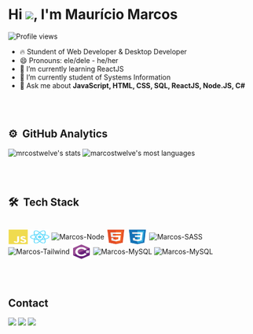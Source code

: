 <h1 align="left">Hi <img src="https://raw.githubusercontent.com/kaueMarques/kaueMarques/master/hi.gif" height="30px">, I'm Maurício Marcos</h1>
<p align="left"> <img src="https://komarev.com/ghpvc/?username=marcostwelve&color=yellow" alt="Profile views" /> </p>

- 🔥  Stundent of Web Developer & Desktop Developer
- 😄 Pronouns: ele/dele - he/her
- 🌱 I’m currently learning ReactJS
- 🔭 I’m currently student of Systems Information
- 💬 Ask me about **JavaScript, HTML, CSS, SQL, ReactJS, Node.JS, C#**



<br><br>

## ⚙️ &nbsp;GitHub Analytics

<div>
<img width="530em" src="https://github-readme-stats.vercel.app/api?username=marcostwelve&show_icons=true&theme=vision-friendly-dark" alt="mrcostwelve's stats"/>
<img width="530em" src="https://github-readme-stats.vercel.app/api/top-langs/?username=marcostwelve&layout=compact&theme=vision-friendly-dark" alt="marcostwelve's most languages"/>
</div>

<br><br>

## 🛠 &nbsp;Tech Stack

<div style="display: inline_block"><br>
  <img align="center" alt="Marcos-Js" height="30" width="40" src="https://raw.githubusercontent.com/devicons/devicon/master/icons/javascript/javascript-plain.svg">
  <img align="center" alt="Marcos-React" height="30" width="40" src="https://raw.githubusercontent.com/devicons/devicon/master/icons/react/react-original.svg">
  <img align="center" alt="Marcos-Node" height="30" width="40" src="https://cdn.jsdelivr.net/gh/devicons/devicon/icons/nodejs/nodejs-original.svg">
  <img align="center" alt="Marcos-HTML" height="30" width="40" src="https://raw.githubusercontent.com/devicons/devicon/master/icons/html5/html5-original.svg">
  <img align="center" alt="Marcos-CSS" height="30" width="40" src="https://raw.githubusercontent.com/devicons/devicon/master/icons/css3/css3-original.svg">
  <img align="center" alt="Marcos-SASS" height="30" width="40" src="https://cdn.jsdelivr.net/gh/devicons/devicon/icons/sass/sass-original.svg">
  <img align="center" alt="Marcos-Tailwind" height="30" width="40" src="https://cdn.jsdelivr.net/gh/devicons/devicon/icons/tailwindcss/tailwindcss-original-wordmark.svg">
  <img align="center" alt="Marcos-Csharp" height="30" width="40" src="https://raw.githubusercontent.com/devicons/devicon/master/icons/csharp/csharp-original.svg">
  <img align="center" alt="Marcos-MySQL" height="30" width="40" src="https://cdn.jsdelivr.net/gh/devicons/devicon/icons/kotlin/kotlin-original-wordmark.svg">
  <img align="center" alt="Marcos-MySQL" height="30" width="40" src="https://cdn.jsdelivr.net/gh/devicons/devicon/icons/mysql/mysql-original-wordmark.svg">
</div>

<br><br>



## Contact

<div> 
 <a href="https://discord.com/channels/@Marcos%20Marcelino#8204" target="_blank"><img src="https://img.shields.io/badge/Discord-7289DA?style=for-the-badge&logo=discord&logoColor=white" target="_blank"></a> 
  <a href="https://www.linkedin.com/in/mauricio-marcelino-388a4323a/" target="_blank"><img src="https://img.shields.io/badge/-LinkedIn-%230077B5?style=for-the-badge&logo=linkedin&logoColor=white" target="_blank"></a> 
  <a href="https://codepen.io/Marcos-Twelve" target="_blank"><img src="https://img.shields.io/badge/Codepen-7289DA?style=for-the-badge&logo=codepen&logoColor=white" target="_blank"></a>
</div>


<!--
**marcostwelve/marcostwelve** is a ✨ _special_ ✨ repository because its `README.md` (this file) appears on your GitHub profile.

Here are some ideas to get you started:

- 🔭 I’m currently working on ...
- 🌱 I’m currently learning ...
- 👯 I’m looking to collaborate on ...
- 🤔 I’m looking for help with ...
- 💬 Ask me about ...
- 📫 How to reach me: ...
- 😄 Pronouns: ...
- ⚡ Fun fact: ...
-->
